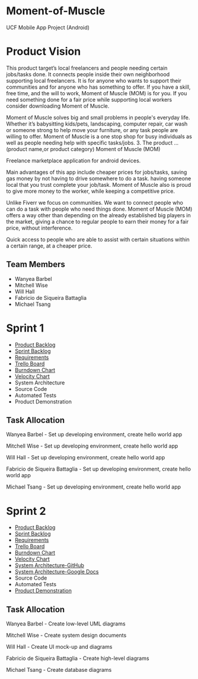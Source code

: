 # Moment-of-Muscle
UCF Mobile App Project (Android)

# Product Vision

This product target’s local freelancers and people needing certain jobs/tasks done. It
connects people inside their own neighborhood supporting local freelancers. It is for
anyone who wants to support their communities and for anyone who has something to
offer. If you have a skill, free time, and the will to work, Moment of Muscle (MOM) is for
you. If you need something done for a fair price while supporting local workers consider
downloading Moment of Muscle.

Moment of Muscle solves big and small problems in people's everyday life.
Whether it’s babysitting kids/pets, landscaping, computer repair, car wash or
someone strong to help move your furniture, or any task people are willing to
offer. Moment of Muscle is a one stop shop for busy individuals as well as people
needing help with specific tasks/jobs.
3. The product ... (product name,or product category)
Moment of Muscle (MOM)

Freelance marketplace application for android devices.

Main advantages of this app include cheaper prices for jobs/tasks, saving gas
money by not having to drive somewhere to do a task. having someone local that
you trust complete your job/task. Moment of Muscle also is proud to give more
money to the worker, while keeping a competitive price.

Unlike Fiverr we focus on communities. We want to connect people who can do a
task with people who need things done. Moment of Muscle (MOM) offers a way
other than depending on the already established big players in the market, giving
a chance to regular people to earn their money for a fair price, without
interference.

Quick access to people who are able to assist with certain situations within a
certain range, at a cheaper price.

## Team Members

- Wanyea Barbel
- Mitchell Wise 
- Will Hall
- Fabricio de Siqueira Battaglia
- Michael Tsang

# Sprint 1

- [Product Backlog](https://trello.com/b/o27NsHIz/moment-of-muscle)
- [Sprint Backlog](https://trello.com/b/o27NsHIz/moment-of-muscle) 
- [Requirements](https://trello.com/b/o27NsHIz/moment-of-muscle)
- [Trello Board](https://trello.com/b/o27NsHIz/moment-of-muscle)
- [Burndown Chart](https://cdn.discordapp.com/attachments/776175060896841752/807660961032175616/unknown.png)
- [Velocity Chart](https://cdn.discordapp.com/attachments/776175060896841752/807660886398337034/unknown.png)
- System Architecture
- Source Code
- Automated Tests
- Product Demonstration 

## Task Allocation

Wanyea Barbel - Set up developing environment, create hello world app

Mitchell Wise - Set up developing environment, create hello world app

Will Hall - Set up developing environment, create hello world app

Fabricio de Siqueira Battaglia - Set up developing environment, create hello world app

Michael Tsang - Set up developing environment, create hello world app 

# Sprint 2

- [Product Backlog](https://trello.com/b/o27NsHIz/moment-of-muscle)
- [Sprint Backlog](https://trello.com/b/o27NsHIz/moment-of-muscle) 
- [Requirements](https://trello.com/b/o27NsHIz/moment-of-muscle)
- [Trello Board](https://trello.com/b/o27NsHIz/moment-of-muscle)
- [Burndown Chart](https://cdn.discordapp.com/attachments/804845091570319380/811677630503583774/unknown.png) 
- [Velocity Chart](https://cdn.discordapp.com/attachments/804845091570319380/810544615131578372/unknown.png)
- [System Architecture-GitHub](https://github.com/FabricioBattaglia/Moment-of-Muscle/blob/master/artifacts/architecture.md)
- [System Architecture-Google Docs](https://docs.google.com/document/d/1qICDlunFCKHLibJDC_aakXZsGWmDViGvNKEhHIgNEQ4/edit?usp=sharing)
- Source Code
- Automated Tests
- [Product Demonstration](https://youtu.be/Eqv-bqsj9H8) 

## Task Allocation

Wanyea Barbel - Create low-level UML diagrams

Mitchell Wise - Create system design documents

Will Hall - Create UI mock-up and diagrams

Fabricio de Siqueira Battaglia - Create high-level diagrams

Michael Tsang - Create database diagrams   
